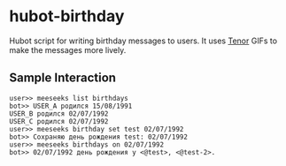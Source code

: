# hubot-birthday

Hubot script for writing birthday messages to users. It uses [Tenor](https://tenor.com) GIFs to make the messages more lively.

## Sample Interaction

```
user>> meeseeks list birthdays
bot>> USER_A родился 15/08/1991
USER_B родился 02/07/1992
USER_C родился 02/07/1992
user>> meeseeks birthday set test 02/07/1992
bot>> Сохраняю день рождения test: 02/07/1992
user>> meeseeks birthdays on 02/07/1992
bot>> 02/07/1992 день рождения у <@test>, <@test-2>.
```
